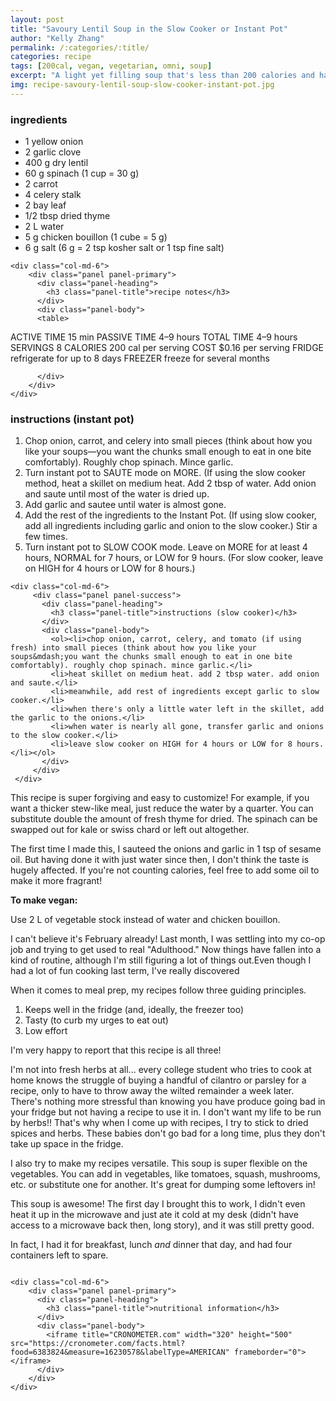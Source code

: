 ```yaml
---
layout: post
title: "Savoury Lentil Soup in the Slow Cooker or Instant Pot"
author: "Kelly Zhang"
permalink: /:categories/:title/
categories: recipe
tags: [200cal, vegan, vegetarian, omni, soup]
excerpt: "A light yet filling soup that's less than 200 calories and has 13 g of protein and 7 g of fiber. It's perfect for meal prep, and freezes well. Vegan and omni options!"
img: recipe-savoury-lentil-soup-slow-cooker-instant-pot.jpg
---
```


<script type="application/ld+json">
{
  "@context": "http://schema.org",
  "@type": "Recipe",
  "author": "Kelly Zhang",
  "cookTime": "PT4H",
  "prepTime": "PT15M",
  "totalTime": "PT4H15M",
  "cookingMethod": "Slow Cooking",
  "datePublished": "2019-01-13",
  "description": "A light yet filling soup that's less than 200 calories and has 13 g of protein and 7 g of fiber. It's perfect for meal prep, and freezes well. Vegan and omni options!",
  "image": "http://kellyzhang.me/food/images/recipe-savoury-lentil-soup-slow-cooker-instant-pot.jpg",
  "recipeIngredient": [
    "1 yellow onion",
    "2 garlic cloves",
    "400 g dried lentils",
    "60 g spinach",
    "2 carrots",
    "4 celery stalks",
    "2 bay leaves",
    "0.5 tbsp dried thyme",
    "2 L water",
    "5 g chicken bouillon",
    "6 g salt"
  ],
  "interactionStatistic": {
    "@type": "InteractionCounter",
    "interactionType": "http://schema.org/Comment",
    "userInteractionCount": "140"
  },
  "name": "Savoury Lentil Soup in the Slow Cooker or Instant Pot",
  "nutrition": {
    "@type": "NutritionInformation",
    "calories": "197 calories",
    "carbohydrateContent": "36.1 grams carbohydrate",
    "fiberContent": "6.6 grams fiber",
    "sugarContent": "3 grams sugar",
    "cholesterolContent": "0 milligrams cholesterol",
    "fatContent": "0.7 grams fat",
    "saturatedFatContent": "0.1 grams saturated fat",
    "unsaturatedFatContent": "0.1 grams unsaturated fat",
    "transFatContent": "6.6 grams trans fat",
    "proteinContent": "13.1 grams protein",
    "sodiumContent": "416.3 milligrams sodium",
    "servingSize": "1.5 cups"
  },
  
  "recipeCategory": "soup",
  "recipeCuisine": "Canadian",
  "recipeInstructions": [{
    "@type": "HowToStep",
    "text": "Chop onion, carrot, and celery into small pieces. Roughly chop spinach. Mince garlic."
  },{
    "@type": "HowToStep",
    "text": "Turn instant pot to SAUTE mode on MORE. (If using the slow cooker method, heat a skillet on medium heat. Add 2 tbsp of water. Add onion and saute until most of the water is dried up."
  },{
    "@type": "HowToStep",
    "text": "Add garlic and saute until water is almost gone."
  },{
    "@type": "HowToStep",
    "text": "Add the rest of the ingredients to the Instant Pot. (If using slow cooker, add all ingredients including garlic and onion to the slow cooker.) Stir a few times."
  },{
    "@type": "HowToStep",
    "text": "Turn instant pot to SLOW COOK mode. Leave on MORE for at least 4 hours, NORMAL for 7 hours, or LOW for 9 hours. (For slow cooker, leave on HIGH for 4 hours or LOW for 8 hours.)"
  }],  
  "recipeYield": "8 servings",
  "suitableForDiet": "http://schema.org/LowFatDiet"
}
</script>


<div class="row">
    <div class="col-md-6">
        <div class="panel panel-primary">
          <div class="panel-heading">
            <h3 class="panel-title">ingredients</h3>
          </div>
          <div class="panel-body">
            <ul>
              <li>1 yellow onion</li>
              <li>2 garlic clove</li>
              <li>400 g dry lentil</li>
              <li>60 g spinach (1 cup = 30 g)</li>
              <li>2 carrot</li>
              <li>4 celery stalk</li>
              <li>2 bay leaf</li>
              <li>1/2 tbsp dried thyme</li>
              <li>2 L water</li>
              <li>5 g chicken bouillon (1 cube = 5 g)</li>
              <li>6 g salt (6 g = 2 tsp kosher salt or 1 tsp fine salt)</li>
            </ul>
          </div>
        </div>
    </div>

    <div class="col-md-6">
        <div class="panel panel-primary">
          <div class="panel-heading">
            <h3 class="panel-title">recipe notes</h3>
          </div>
          <div class="panel-body">
          <table>

<tr>
<th>ACTIVE TIME</th>
<td>15 min</td>
</tr>

<tbody>
<tr>
<th>PASSIVE TIME</th>
<td>4–9 hours</td>
</tr>
<tr>
<th>TOTAL TIME</th>
<td>4–9 hours</td>
</tr>
<tr>
<th>SERVINGS</th>
<td>8</td>
</tr>
<tr>
<th>CALORIES</th>
<td>200 cal per serving</td>
</tr>
<tr>
<th>COST</th>
<td>$0.16 per serving</td>
</tr>
<tr>
<th>FRIDGE</th>
<td>refrigerate for up to 8 days</td>
</tr>
<tr>
<th>FREEZER</th>
<td>freeze for several months</td>
</tr>
</tbody>
</table>

          </div>
        </div>
    </div>
</div>

<div class="row">
   <div class="col-md-6">
        <div class="panel panel-success">
          <div class="panel-heading">
            <h3 class="panel-title">instructions (instant pot)</h3>
          </div>
          <div class="panel-body">
            <ol><li>Chop onion, carrot, and celery into small pieces (think about how you like your soups&mdash;you want the chunks small enough to eat in one bite comfortably). Roughly chop spinach. Mince garlic.</li>
            <li>Turn instant pot to SAUTE mode on MORE. (If using the slow cooker method, heat a skillet on medium heat. Add 2 tbsp of water. Add onion and saute until most of the water is dried up.</li>
            <li>Add garlic and sautee until water is almost gone.</li>
            <li>Add the rest of the ingredients to the Instant Pot. (If using slow cooker, add all ingredients including garlic and onion to the slow cooker.) Stir a few times.</li>
            <li>Turn instant pot to SLOW COOK mode. Leave on MORE for at least 4 hours, NORMAL for 7 hours, or LOW for 9 hours. (For slow cooker, leave on HIGH for 4 hours or LOW for 8 hours.)</li></ol>
          </div>
        </div>
    </div>

    <div class="col-md-6">
         <div class="panel panel-success">
           <div class="panel-heading">
             <h3 class="panel-title">instructions (slow cooker)</h3>
           </div>
           <div class="panel-body">
             <ol><li>chop onion, carrot, celery, and tomato (if using fresh) into small pieces (think about how you like your soups&mdash;you want the chunks small enough to eat in one bite comfortably). roughly chop spinach. mince garlic.</li>
             <li>heat skillet on medium heat. add 2 tbsp water. add onion and saute.</li>
             <li>meanwhile, add rest of ingredients except garlic to slow cooker.</li>
             <li>when there's only a little water left in the skillet, add the garlic to the onions.</li>
             <li>when water is nearly all gone, transfer garlic and onions to the slow cooker.</li>
             <li>leave slow cooker on HIGH for 4 hours or LOW for 8 hours.</li></ol>
           </div>
         </div>
     </div>
</div>

<p>This recipe is super forgiving and easy to customize! For example, if you want a thicker stew-like meal, just reduce the water by a quarter. You can substitute double the amount of fresh thyme for dried. The spinach can be swapped out for kale or swiss chard or left out altogether.</p>
<p>The first time I made this, I sauteed the onions and garlic in 1 tsp of sesame oil. But having done it with just water since then, I don't think the taste is hugely affected. If you're not counting calories, feel free to add some oil to make it more fragrant!</p>
<b>To make vegan:</b>
<p>Use 2 L of vegetable stock instead of water and chicken bouillon.</p>

I can't believe it's February already! Last month, I was settling into my co-op job and trying to get used to real "Adulthood."  Now things have fallen into a kind of routine, although I'm still figuring a lot of things out.Even though I had a lot of fun cooking last term, I've really discovered

When it comes to meal prep, my recipes follow three guiding principles.

1. Keeps well in the fridge (and, ideally, the freezer too)
1. Tasty (to curb my urges to eat out)
1. Low effort

I'm very happy to report that this recipe is all three!

I'm not into fresh herbs at all... every college student who tries to cook at home knows the struggle of buying a handful of cilantro or parsley for a recipe, only to have to throw away the wilted remainder a week later. There's nothing more stressful than knowing you have produce going bad in your fridge but not having a recipe to use it in. I don't want my life to be run by herbs!! That's why when I come up with recipes, I try to stick to dried spices and herbs. These babies don't go bad for a long time, plus they don't take up space in the fridge.

I also try to make my recipes versatile. This soup is super flexible on the vegetables. You can add in vegetables, like tomatoes, squash, mushrooms, etc. or substitute one for another. It's great for dumping some leftovers in!

This soup is awesome! The first day I brought this to work, I didn't even heat it up in the microwave and just ate it cold at my desk (didn't have access to a microwave back then, long story), and it was still pretty good.

In fact, I had it for breakfast, lunch *and* dinner that day, and had four containers left to spare.

<div class="row" style= "float:right;position: relative;">

    <div class="col-md-6">
        <div class="panel panel-primary">
          <div class="panel-heading">
            <h3 class="panel-title">nutritional information</h3>
          </div>
          <div class="panel-body">
            <iframe title="CRONOMETER.com" width="320" height="500" src="https://cronometer.com/facts.html?food=6383824&measure=16230578&labelType=AMERICAN" frameborder="0"></iframe>
          </div>
        </div>
    </div>
</div>
